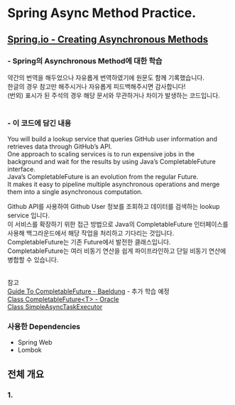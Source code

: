 # Spring Async Method Practice.

## [Spring.io - Creating Asynchronous Methods](https://spring.io/guides/gs/async-method/)
### - Spring의 Asynchronous Method에 대한 학습</br>
약간의 번역을 해두었으나 자유롭게 번역하였기에 원문도 함께 기록했습니다.</br>
한글의 경우 참고만 해주시거나 자유롭게 피드백해주시면 감사합니다!</br>
(번외) 표시가 된 주석의 경우 해당 문서와 무관하거나 차이가 발생하는 코드입니다.</br></br>

### - 이 코드에 담긴 내용
You will build a lookup service that queries GitHub user information and retrieves data through GitHub’s API.</br>
One approach to scaling services is to run expensive jobs in the background and wait for the results by using Java’s CompletableFuture interface.</br>
Java’s CompletableFuture is an evolution from the regular Future.</br>
It makes it easy to pipeline multiple asynchronous operations and merge them into a single asynchronous computation.</br>

Github API를 사용하여 Github User 정보를 조회하고 데이터를 검색하는 lookup service 입니다.</br>
이 서비스를 확장하기 위한 접근 방법으로 Java의 CompletableFuture 인터페이스를 사용해 백그라운드에서 해당 작업을 처리하고 기다리는 것입니다.</br>
CompletableFuture는 기존 Future에서 발전한 클래스입니다.</br>
CompletableFuture는 여러 비동기 연산을 쉽게 파이프라인하고 단일 비동기 연산에 병합할 수 있습니다.</br></br>


참고</br>
[Guide To CompletableFuture - Baeldung](https://www.baeldung.com/java-completablefuture) - 추가 학습 예정</br>
[Class CompletableFuture\<T\> - Oracle](https://docs.oracle.com/javase/8/docs/api/java/util/concurrent/CompletableFuture.html)</br>
[Class SimpleAsyncTaskExecutor](https://docs.spring.io/spring-framework/docs/current/javadoc-api/org/springframework/core/task/SimpleAsyncTaskExecutor.html)</br>

### 사용한 Dependencies
- Spring Web
- Lombok

## 전체 개요


### 1. 